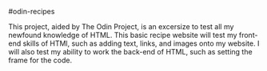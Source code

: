 #odin-recipes

This project, aided by The Odin Project, is an excersize to test all my newfound knowledge of HTML. This basic recipe
website will test my front-end skills of HTMl, such as adding text, links, and images onto my website. I will also test 
my ability to work the back-end of HTML, such as setting the frame for the code.